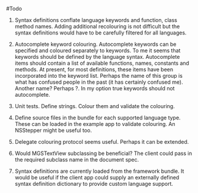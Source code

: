 #Todo

1. Syntax definitions conflate language keywords and function, class method names. Adding additional recolouring is not
   difficult but the syntax definitions would have to be carefully filtered for all languages.

1. Autocomplete keyword colouring. Autocomplete keywords can be specified and coloured separately to keywords. To me it
   seems that keywords should be defined by the language syntax. Autocomplete items should contain a list of available
   functions, names, constants and methods. At present, for most definitions, these items have been incorporated into
   the keyword list. Perhaps the name of this group is what has confused people in the past (it has certainly confused
   me). Another name? Perhaps ?. In my option true keywords should not autocomplete.

1. Unit tests. Define strings. Colour them and validate the colouring.

1. Define source files in the bundle for each supported language type. These can be loaded in the example app to
   validate colouring. An NSStepper might be useful too.

1. Delegate colouring protocol seems useful. Perhaps it can be extended.

1. Would MGSTextView subclassing be beneficial? The client could pass in the required subclass name in the document
   spec.

1. Syntax definitions are currently loaded from the framework bundle. It would be useful if the client app could supply
   an externally defined syntax definition dictionary to provide custom language support.
